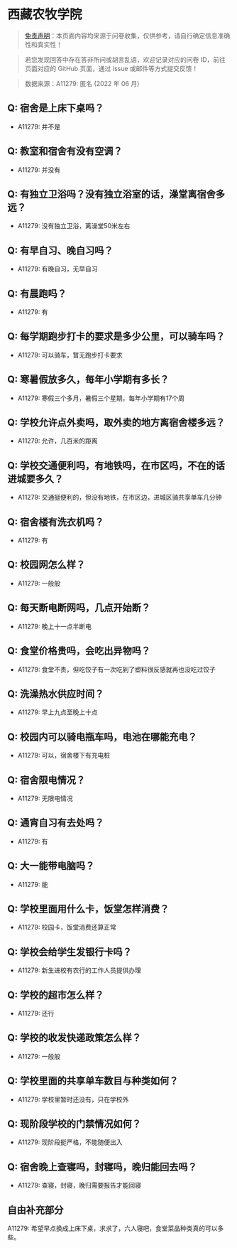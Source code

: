 # 西藏农牧学院

> [免责声明](https://colleges.chat/#_3)：本页面内容均来源于问卷收集，仅供参考，请自行确定信息准确性和真实性！

> 若您发现回答中存在答非所问或胡言乱语，欢迎记录对应的问卷 ID，前往页面对应的 GitHub 页面，通过 issue 或邮件等方式提交反馈！

> 数据来源：A11279: 匿名 (2022 年 06 月)

## Q: 宿舍是上床下桌吗？

- A11279: 并不是

## Q: 教室和宿舍有没有空调？

- A11279: 并没有

## Q: 有独立卫浴吗？没有独立浴室的话，澡堂离宿舍多远？

- A11279: 没有独立卫浴，离澡堂50米左右

## Q: 有早自习、晚自习吗？

- A11279: 有晚自习，无早自习

## Q: 有晨跑吗？

- A11279: 有

## Q: 每学期跑步打卡的要求是多少公里，可以骑车吗？

- A11279: 可以骑车，暂无跑步打卡要求

## Q: 寒暑假放多久，每年小学期有多长？

- A11279: 寒假三个多月，暑假三个星期，每年小学期有17个周

## Q: 学校允许点外卖吗，取外卖的地方离宿舍楼多远？

- A11279: 允许，几百米的距离

## Q: 学校交通便利吗，有地铁吗，在市区吗，不在的话进城要多久？

- A11279: 交通挺便利的，但没有地铁，在市区边，进城区骑共享单车几分钟

## Q: 宿舍楼有洗衣机吗？

- A11279: 有

## Q: 校园网怎么样？

- A11279: 一般般

## Q: 每天断电断网吗，几点开始断？

- A11279: 晚上十一点半断电

## Q: 食堂价格贵吗，会吃出异物吗？

- A11279: 食堂不贵，但吃饺子有一次吃到了塑料很反感就再也没吃过饺子

## Q: 洗澡热水供应时间？

- A11279: 早上九点至晚上十点

## Q: 校园内可以骑电瓶车吗，电池在哪能充电？

- A11279: 可以，宿舍楼下有充电桩

## Q: 宿舍限电情况？

- A11279: 无限电情况

## Q: 通宵自习有去处吗？

- A11279: 有

## Q: 大一能带电脑吗？

- A11279: 能

## Q: 学校里面用什么卡，饭堂怎样消费？

- A11279: 校园卡，饭堂消费还算正常

## Q: 学校会给学生发银行卡吗？

- A11279: 新生进校有农行的工作人员提供办理

## Q: 学校的超市怎么样？

- A11279: 还行

## Q: 学校的收发快递政策怎么样？

- A11279: 一般般

## Q: 学校里面的共享单车数目与种类如何？

- A11279: 学校里暂时还没有，只在学校外

## Q: 现阶段学校的门禁情况如何？

- A11279: 现阶段挺严格，不能随便出入

## Q: 宿舍晚上查寝吗，封寝吗，晚归能回去吗？

- A11279: 查寝，封寝，晚归需要报告才能回寝

## 自由补充部分

A11279: 希望早点换成上床下桌，求求了，六人寝吧，食堂菜品种类真的可以多些。